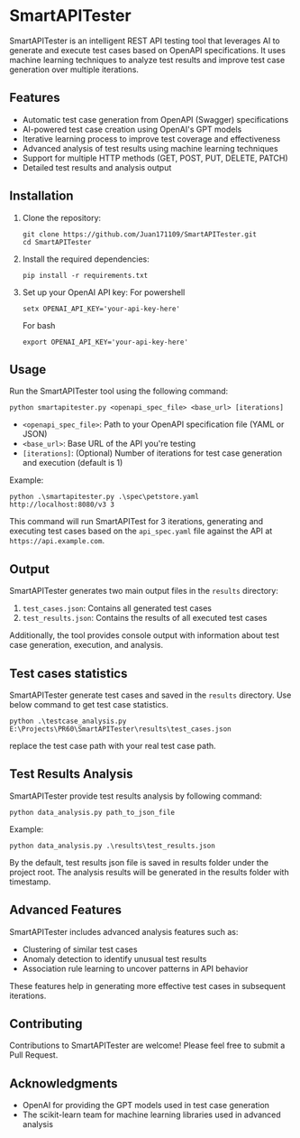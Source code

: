 # SmartAPITester

SmartAPITester is an intelligent REST API testing tool that leverages AI to generate and execute test cases based on OpenAPI specifications. It uses machine learning techniques to analyze test results and improve test case generation over multiple iterations.

## Features

- Automatic test case generation from OpenAPI (Swagger) specifications
- AI-powered test case creation using OpenAI's GPT models
- Iterative learning process to improve test coverage and effectiveness
- Advanced analysis of test results using machine learning techniques
- Support for multiple HTTP methods (GET, POST, PUT, DELETE, PATCH)
- Detailed test results and analysis output

## Installation

1. Clone the repository:
   ```
   git clone https://github.com/Juan171109/SmartAPITester.git
   cd SmartAPITester
   ```

2. Install the required dependencies:
   ```
   pip install -r requirements.txt
   ```

3. Set up your OpenAI API key:
   For powershell
   ```
   setx OPENAI_API_KEY='your-api-key-here'
   ```
   For bash
   ```
   export OPENAI_API_KEY='your-api-key-here'
   ```

## Usage

Run the SmartAPITester tool using the following command:

```
python smartapitester.py <openapi_spec_file> <base_url> [iterations]
```

- `<openapi_spec_file>`: Path to your OpenAPI specification file (YAML or JSON)
- `<base_url>`: Base URL of the API you're testing
- `[iterations]`: (Optional) Number of iterations for test case generation and execution (default is 1)

Example:
```
python .\smartapitester.py .\spec\petstore.yaml http://localhost:8080/v3 3
```

This command will run SmartAPITest for 3 iterations, generating and executing test cases based on the `api_spec.yaml` file against the API at `https://api.example.com`.

## Output

SmartAPITester generates two main output files in the `results` directory:

1. `test_cases.json`: Contains all generated test cases
2. `test_results.json`: Contains the results of all executed test cases

Additionally, the tool provides console output with information about test case generation, execution, and analysis.

## Test cases statistics

SmartAPITester generate test cases and saved in the `results` directory. Use below command to get test case statistics.

```
python .\testcase_analysis.py E:\Projects\PR60\SmartAPITester\results\test_cases.json
```

replace the test case path with your real test case path.

## Test Results Analysis

SmartAPITester provide test results analysis by following command:

```commandline
python data_analysis.py path_to_json_file
```

Example:
```
python data_analysis.py .\results\test_results.json
```
By the default, test results json file is saved in results folder under the project root.
The analysis results will be generated in the results folder with timestamp.

## Advanced Features

SmartAPITester includes advanced analysis features such as:

- Clustering of similar test cases
- Anomaly detection to identify unusual test results
- Association rule learning to uncover patterns in API behavior

These features help in generating more effective test cases in subsequent iterations.

## Contributing

Contributions to SmartAPITester are welcome! Please feel free to submit a Pull Request.

## Acknowledgments

- OpenAI for providing the GPT models used in test case generation
- The scikit-learn team for machine learning libraries used in advanced analysis